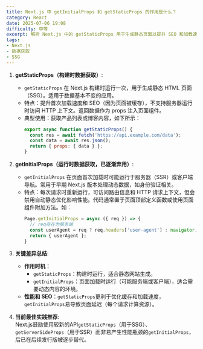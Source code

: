 ```yaml
---
title: Next.js 中 getInitialProps 和 getStaticProps 的作用是什么？
category: React
date: 2025-07-06 19:08
difficulty: 中等
excerpt: 解析 Next.js 中的 getStaticProps 用于生成静态页面以提升 SEO 和加载速度，而 getInitialProps 在页面加载时获取数据，但已被逐步弃用。
tags:
- Next.js
- 数据获取
- SSG
---
```

1. **getStaticProps（构建时数据获取）**:  
   - `getStaticProps` 在 Next.js 构建时运行一次，用于生成静态 HTML 页面（SSG）。适用于数据基本不变的应用。  
   - 特点：提升首次加载速度和 SEO（因为页面被缓存），不支持服务器运行时访问 HTTP 上下文。返回数据作为 props 注入页面组件。  
   - 典型使用：获取产品列表或博客内容，如下所示：  
     ```javascript  
     export async function getStaticProps() {  
       const res = await fetch('https://api.example.com/data');  
       const data = await res.json();  
       return { props: { data } };   
     }  
     ```  

2. **getInitialProps（运行时数据获取，已逐渐弃用）**:  
   - `getInitialProps` 在页面首次加载时可能运行于服务器（SSR）或客户端导航。常用于早期 Next.js 版本处理动态数据，如身份验证相关。  
   - 特点：每次请求时重新运行，可访问路由信息和 HTTP 请求上下文，但会禁用自动静态优化影响性能。代码通常置于页面顶部定义函数或使用页面组件附加方法。如：  
     ```javascript  
     Page.getInitialProps = async ({ req }) => {  
       // req存在为服务端  
       const userAgent = req ? req.headers['user-agent'] : navigator.userAgent;  
       return { userAgent };  
     }  
     ```  

3. **关键差异总结**:  
   - **作用时机**：  
     - `getStaticProps`：构建时运行，适合静态网站生成。  
     - `getInitialProps`：页面加载时运行（可能服务端或客户端），适合需要动态内容的环境。  
   - **性能和 SEO**：`getStaticProps`更利于优化缓存和加载速度，`getInitialProps`易导致页面延迟（每个请求计算资源）。  

4. **当前最佳实践推荐**:  
   Next.js鼓励使用较新的API`getStaticProps`（用于SSG）、`getServerSideProps`（用于SSR）而非易产生性能瓶颈的`getInitialProps`，后已在后续发行版被逐步替代。
